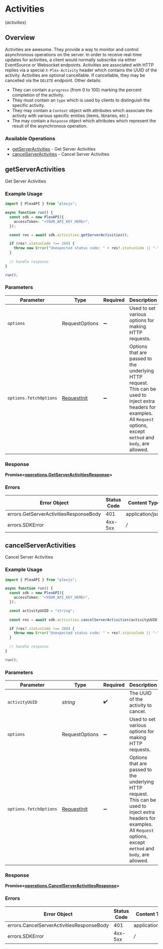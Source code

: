 # Activities
(*activities*)

## Overview

Activities are awesome. They provide a way to monitor and control asynchronous operations on the server. In order to receive real-time updates for activities, a client would normally subscribe via either EventSource or Websocket endpoints.
Activities are associated with HTTP replies via a special `X-Plex-Activity` header which contains the UUID of the activity.
Activities are optional cancellable. If cancellable, they may be cancelled via the `DELETE` endpoint. Other details:
- They can contain a `progress` (from 0 to 100) marking the percent completion of the activity.
- They must contain an `type` which is used by clients to distinguish the specific activity.
- They may contain a `Context` object with attributes which associate the activity with various specific entities (items, libraries, etc.)
- The may contain a `Response` object which attributes which represent the result of the asynchronous operation.


### Available Operations

* [getServerActivities](#getserveractivities) - Get Server Activities
* [cancelServerActivities](#cancelserveractivities) - Cancel Server Activities

## getServerActivities

Get Server Activities

### Example Usage

```typescript
import { PlexAPI } from "plexjs";

async function run() {
  const sdk = new PlexAPI({
    accessToken: "<YOUR_API_KEY_HERE>",
  });

  const res = await sdk.activities.getServerActivities();

  if (res?.statusCode !== 200) {
    throw new Error("Unexpected status code: " + res?.statusCode || "-");
  }
  
  // handle response
}

run();
```

### Parameters

| Parameter                                                                                                                                                                      | Type                                                                                                                                                                           | Required                                                                                                                                                                       | Description                                                                                                                                                                    |
| ------------------------------------------------------------------------------------------------------------------------------------------------------------------------------ | ------------------------------------------------------------------------------------------------------------------------------------------------------------------------------ | ------------------------------------------------------------------------------------------------------------------------------------------------------------------------------ | ------------------------------------------------------------------------------------------------------------------------------------------------------------------------------ |
| `options`                                                                                                                                                                      | RequestOptions                                                                                                                                                                 | :heavy_minus_sign:                                                                                                                                                             | Used to set various options for making HTTP requests.                                                                                                                          |
| `options.fetchOptions`                                                                                                                                                         | [RequestInit](https://developer.mozilla.org/en-US/docs/Web/API/Request/Request#options)                                                                                        | :heavy_minus_sign:                                                                                                                                                             | Options that are passed to the underlying HTTP request. This can be used to inject extra headers for examples. All `Request` options, except `method` and `body`, are allowed. |


### Response

**Promise<[operations.GetServerActivitiesResponse](../../models/operations/getserveractivitiesresponse.md)>**
### Errors

| Error Object                           | Status Code                            | Content Type                           |
| -------------------------------------- | -------------------------------------- | -------------------------------------- |
| errors.GetServerActivitiesResponseBody | 401                                    | application/json                       |
| errors.SDKError                        | 4xx-5xx                                | */*                                    |

## cancelServerActivities

Cancel Server Activities

### Example Usage

```typescript
import { PlexAPI } from "plexjs";

async function run() {
  const sdk = new PlexAPI({
    accessToken: "<YOUR_API_KEY_HERE>",
  });

  const activityUUID = "string";
  
  const res = await sdk.activities.cancelServerActivities(activityUUID);

  if (res?.statusCode !== 200) {
    throw new Error("Unexpected status code: " + res?.statusCode || "-");
  }
  
  // handle response
}

run();
```

### Parameters

| Parameter                                                                                                                                                                      | Type                                                                                                                                                                           | Required                                                                                                                                                                       | Description                                                                                                                                                                    |
| ------------------------------------------------------------------------------------------------------------------------------------------------------------------------------ | ------------------------------------------------------------------------------------------------------------------------------------------------------------------------------ | ------------------------------------------------------------------------------------------------------------------------------------------------------------------------------ | ------------------------------------------------------------------------------------------------------------------------------------------------------------------------------ |
| `activityUUID`                                                                                                                                                                 | *string*                                                                                                                                                                       | :heavy_check_mark:                                                                                                                                                             | The UUID of the activity to cancel.                                                                                                                                            |
| `options`                                                                                                                                                                      | RequestOptions                                                                                                                                                                 | :heavy_minus_sign:                                                                                                                                                             | Used to set various options for making HTTP requests.                                                                                                                          |
| `options.fetchOptions`                                                                                                                                                         | [RequestInit](https://developer.mozilla.org/en-US/docs/Web/API/Request/Request#options)                                                                                        | :heavy_minus_sign:                                                                                                                                                             | Options that are passed to the underlying HTTP request. This can be used to inject extra headers for examples. All `Request` options, except `method` and `body`, are allowed. |


### Response

**Promise<[operations.CancelServerActivitiesResponse](../../models/operations/cancelserveractivitiesresponse.md)>**
### Errors

| Error Object                              | Status Code                               | Content Type                              |
| ----------------------------------------- | ----------------------------------------- | ----------------------------------------- |
| errors.CancelServerActivitiesResponseBody | 401                                       | application/json                          |
| errors.SDKError                           | 4xx-5xx                                   | */*                                       |
